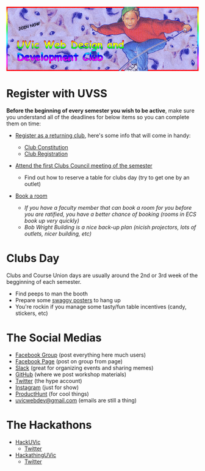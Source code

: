 
![much-hype](graphics/readmegraphic.png)

# Register with UVSS

**Before the beginning of every semester you wish to be active**, make sure you understand all of the deadlines for below items so you can complete them on time:

- [Register as a returning club](https://uvss.ca/student-groups/clubs/registration-resources/returning-club/), here's some info that will come in handy:
    * [Club Constitution](club-admin/constitution.md)
    * [Club Registration](club-admin/club-registration.md)


- [Attend the first Clubs Council meeting of the semester](https://uvss.ca/clubs/)
   * Find out how to reserve a table for clubs day (try to get one by an outlet)


- [Book a room](http://www.uvic.ca/registrar/students/services/index.php)
   * *If you have a faculty member that can book a room for you before you are ratified, you have a better chance of booking (rooms in ECS book up very quickly)*
   * *Bob Wright Building is a nice back-up plan (nicish projectors, lots of outlets, nicer building, etc)*

# Clubs Day

Clubs and Course Union days are usually around the 2nd or 3rd week of the begginning of each semester.

- Find peeps to man the booth
- Prepare some [swaggy posters](clubs-day-posters) to hang up
- You're rockin if you manage some tasty/fun table incentives (candy, stickers, etc)

# The Social Medias

- [Facebook Group](https://www.facebook.com/groups/uvicwebdev) (post everything here much users)
- [Facebook Page](https://www.facebook.com/UVicWebDev) (post on group from page)
- [Slack](https://webdevclub.slack.com) (great for organizing events and sharing memes)
- [GitHub](https://github.com/uvicwebdev) (where we post workshop materials)
- [Twitter](https://twitter.com/uvicwebdev) (the hype account)
- [Instagram](https://www.instagram.com/uvicwebdev) (just for show)
- [ProductHunt](https://www.producthunt.com/@uvic_io) (for cool things)
- <uvicwebdev@gmail.com> (emails are still a thing)

# The Hackathons

- [HackUVic](http://www.hackuvic.com)
   - [Twitter](https://twitter.com/hackuvic)
- [HackathingUVic](http://hackathinguvic.com )
   - [Twitter](https://twitter.com/HackathingUVic)


